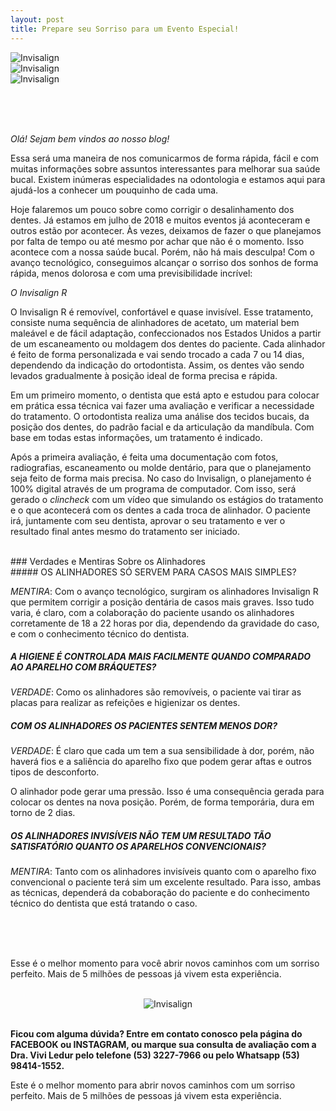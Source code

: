 ```yaml
---
layout: post
title: Prepare seu Sorriso para um Evento Especial!
---
```


<div class="three-shade-col">
    <div class="col-sm-4">
        <img src="img/invi1.jpg" alt="Invisalign">
    </div>
     <div class="col-sm-4">
        <img src="img/invi2.jpg" alt="Invisalign">
    </div>
     <div class="col-sm-4">
        <img src="img/invi3.jpg" alt="Invisalign">
    </div>
</div>


<br><br><br>

_Olá! Sejam bem vindos ao nosso blog!_


Essa será uma maneira  de nos comunicarmos de forma rápida, fácil e com  muitas informações sobre assuntos interessantes para melhorar sua saúde bucal. 
Existem inúmeras especialidades na odontologia  e estamos aqui para ajudá-los a conhecer um pouquinho de cada uma.

Hoje falaremos um pouco sobre como corrigir o desalinhamento dos dentes. 
Já estamos em julho de 2018 e muitos eventos já aconteceram e outros estão por acontecer. Às vezes, deixamos de fazer o que planejamos por falta de tempo ou até mesmo por achar que não é o momento. Isso acontece com a nossa saúde bucal. Porém, não há mais desculpa! Com o avanço tecnológico, conseguimos alcançar o sorriso dos sonhos de forma rápida, menos dolorosa e com  uma previsibilidade incrível:

_O Invisalign R_

O Invisalign R é removível, confortável e quase invisível. 
Esse tratamento, consiste numa sequência de alinhadores de acetato, um material bem maleável e de fácil adaptação, confeccionados nos Estados Unidos a partir de um escaneamento ou moldagem dos dentes do paciente.
Cada alinhador é feito de forma personalizada e vai sendo trocado a cada 7 ou 14 dias, dependendo da indicação do ortodontista. Assim, os dentes vão sendo levados gradualmente à posição ideal de forma precisa e rápida.

Em um primeiro momento, o dentista que está apto e estudou para colocar em prática essa técnica vai fazer uma avaliação e verificar a necessidade  do tratamento.  O ortodontista realiza uma análise dos tecidos bucais, da posição dos dentes, do padrão facial e da articulação da mandíbula. Com base em todas estas informações, um tratamento é indicado.

Após a primeira avaliação, é feita uma documentação com fotos, radiografias, escaneamento ou molde dentário, para que o planejamento seja feito de forma mais precisa.
 No caso do Invisalign, o planejamento é 100% digital através de um programa de computador. Com isso,  será gerado o _clincheck_ com um vídeo que simulando os estágios do tratamento e o que acontecerá com os dentes a cada troca de alinhador. O paciente irá, juntamente com seu dentista, aprovar o seu tratamento e ver o resultado final antes mesmo do tratamento ser iniciado. 

<br>
### Verdades e Mentiras Sobre os Alinhadores
<br>
##### OS ALINHADORES SÓ SERVEM PARA CASOS MAIS SIMPLES?

*MENTIRA*: Com o avanço tecnológico, surgiram os alinhadores Invisalign R que permitem corrigir a posição dentária de casos mais graves. Isso tudo varia, é claro, com a colaboração do paciente usando os alinhadores corretamente de 18 a 22 horas por dia, dependendo da gravidade do caso, e com o conhecimento técnico do dentista.
<br>
##### A HIGIENE É CONTROLADA MAIS FACILMENTE QUANDO COMPARADO AO APARELHO COM BRÁQUETES?

*VERDADE*: Como os alinhadores são removíveis, o paciente vai tirar as placas para realizar as refeições e   higienizar os dentes.
<br>
##### COM OS ALINHADORES OS PACIENTES SENTEM MENOS DOR?

*VERDADE*: É claro que cada um tem a sua sensibilidade à dor, porém, não haverá fios e a saliência do aparelho fixo que podem gerar aftas e outros tipos de desconforto.

O alinhador pode gerar uma pressão. Isso é uma consequência gerada para colocar os dentes na nova posição. Porém, de forma temporária, dura em torno de 2 dias. 
<br>
##### OS ALINHADORES INVISÍVEIS NÃO TEM UM RESULTADO TÃO SATISFATÓRIO QUANTO OS APARELHOS CONVENCIONAIS?

*MENTIRA*: Tanto com  os alinhadores invisíveis quanto com o aparelho fixo convencional o paciente terá sim um excelente resultado.
Para isso, ambas as técnicas, dependerá da cobaboração do paciente e do conhecimento técnico do dentista que está tratando o caso.

<br><br><br>

Esse é o melhor momento para você abrir novos caminhos com um sorriso perfeito. Mais de 5 milhões de pessoas já vivem esta experiência.

<br>
<center>
<img class="center-fit" src="img/invi4.jpg" alt="Invisalign" style="max-width: 300px"></center><br>


**Ficou com alguma dúvida? Entre em contato conosco pela página do FACEBOOK ou INSTAGRAM, ou marque sua consulta de avaliação com a Dra. Vivi Ledur pelo telefone (53) 3227-7966 ou pelo Whatsapp (53) 98414-1552.**

Este é o melhor momento para abrir novos caminhos com um sorriso perfeito. Mais de 5 milhões de pessoas já vivem esta experiência. 
 







